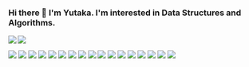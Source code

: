 ### Hi there 👋 I'm Yutaka. I'm interested in Data Structures and Algorithms.


<!--
**jo-kwsm/jo-kwsm** is a ✨ _special_ ✨ repository because its `README.md` (this file) appears on your GitHub profile.

Here are some ideas to get you started:

- 🔭 I’m currently working on ...
- 🌱 I’m currently learning ...
- 👯 I’m looking to collaborate on ...
- 🤔 I’m looking for help with ...
- 💬 Ask me about ...
- 📫 How to reach me: ...
- 😄 Pronouns: ...
- ⚡ Fun fact: ...
-->

<img align="left" src="https://github-readme-stats.yiskw713.vercel.app/api?username=jo-kwsm&hide=stars,issues&count_private=true&show_icons=true&theme=radical" />
<img src="https://github-readme-stats.yiskw713.vercel.app/api/top-langs/?username=jo-kwsm&hide=jupyter%20notebook&layout=compact&theme=radical" />

<p>
<img src="https://img.shields.io/badge/-C++-00599C?style=flat-square&logo=c%2B%2B&logoColor=white"/>
<img src="https://img.shields.io/badge/-C-A8B9CC?style=flat-square&logo=C&logoColor=white"/>
<img src="https://img.shields.io/badge/-Java-007396?style=flat-square&logo=Java&logoColor=white"/>
<img src="https://img.shields.io/badge/-Python-3776AB?style=flat-square&logo=Python&logoColor=white"/>
<img src="https://img.shields.io/badge/-PyTorch-EE4C2C?style=flat-square&logo=PyTorch&logoColor=white"/>
<img src="https://img.shields.io/badge/-pandas-150458?style=flat-square&logo=pandas&logoColor=white"/>
<img src="https://img.shields.io/badge/-Django-092E20?style=flat-square&logo=Django&logoColor=white"/>
<img src="https://img.shields.io/badge/-JavaScript-F7DF1E?style=flat-square&logo=JavaScript&logoColor=black"/>
<img src="https://img.shields.io/badge/-Vue.js-42B883?style=flat-square&logo=Vue.js&logoColor=white"/>
<img src="https://img.shields.io/badge/-Nuxt.js-00C58E?style=flat-square&logo=Vue.js&logoColor=white"/>
<img src="https://img.shields.io/badge/-HTML5-E34F26?style=flat-square&logo=HTML5&logoColor=white"/>
<img src="https://img.shields.io/badge/-CSS3-1572B6?style=flat-square&logo=CSS3&logoColor=white"/>
<img src="https://img.shields.io/badge/-Visual%20Studio%20Code-23A9F2?style=flat-square&logo=Visual%20Studio%20Code&logoColor=white"/>
<img src="https://img.shields.io/badge/-Github-181717?style=flat-square&logo=GitHub&logoColor=white"/>
<img src="https://img.shields.io/badge/-Git-F44D27?style=flat-square&logo=Git&logoColor=white"/>
<img src="https://img.shields.io/badge/-Amazon%20AWS-232F3E?style=flat-square&logo=Amazon%20AWS&logoColor=white"/>
<img src="https://img.shields.io/badge/-Docker-2496ED?style=flat-square&logo=Docker&logoColor=white"/>
</p>

